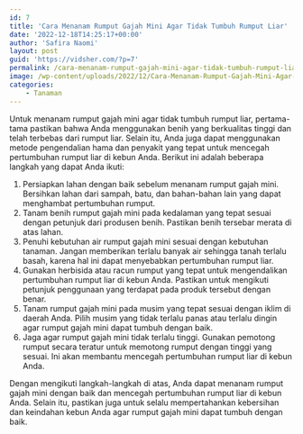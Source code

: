 ```yaml
---
id: 7
title: 'Cara Menanam Rumput Gajah Mini Agar Tidak Tumbuh Rumput Liar'
date: '2022-12-18T14:25:17+00:00'
author: 'Safira Naomi'
layout: post
guid: 'https://vidsher.com/?p=7'
permalink: /cara-menanam-rumput-gajah-mini-agar-tidak-tumbuh-rumput-liar/
image: /wp-content/uploads/2022/12/Cara-Menanam-Rumput-Gajah-Mini-Agar-Tidak-Tumbuh-Rumput-Liar-.jpg
categories:
    - Tanaman
---
```


Untuk menanam rumput gajah mini agar tidak tumbuh rumput liar, pertama-tama pastikan bahwa Anda menggunakan benih yang berkualitas tinggi dan telah terbebas dari rumput liar. Selain itu, Anda juga dapat menggunakan metode pengendalian hama dan penyakit yang tepat untuk mencegah pertumbuhan rumput liar di kebun Anda. Berikut ini adalah beberapa langkah yang dapat Anda ikuti:

1. Persiapkan lahan dengan baik sebelum menanam rumput gajah mini. Bersihkan lahan dari sampah, batu, dan bahan-bahan lain yang dapat menghambat pertumbuhan rumput.
2. Tanam benih rumput gajah mini pada kedalaman yang tepat sesuai dengan petunjuk dari produsen benih. Pastikan benih tersebar merata di atas lahan.
3. Penuhi kebutuhan air rumput gajah mini sesuai dengan kebutuhan tanaman. Jangan memberikan terlalu banyak air sehingga tanah terlalu basah, karena hal ini dapat menyebabkan pertumbuhan rumput liar.
4. Gunakan herbisida atau racun rumput yang tepat untuk mengendalikan pertumbuhan rumput liar di kebun Anda. Pastikan untuk mengikuti petunjuk penggunaan yang terdapat pada produk tersebut dengan benar.
5. Tanam rumput gajah mini pada musim yang tepat sesuai dengan iklim di daerah Anda. Pilih musim yang tidak terlalu panas atau terlalu dingin agar rumput gajah mini dapat tumbuh dengan baik.
6. Jaga agar rumput gajah mini tidak terlalu tinggi. Gunakan pemotong rumput secara teratur untuk memotong rumput dengan tinggi yang sesuai. Ini akan membantu mencegah pertumbuhan rumput liar di kebun Anda.

Dengan mengikuti langkah-langkah di atas, Anda dapat menanam rumput gajah mini dengan baik dan mencegah pertumbuhan rumput liar di kebun Anda. Selain itu, pastikan juga untuk selalu mempertahankan kebersihan dan keindahan kebun Anda agar rumput gajah mini dapat tumbuh dengan baik.